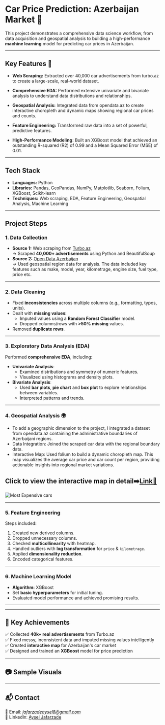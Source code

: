 # Car Price Prediction: Azerbaijan Market 🚗

This project demonstrates a comprehensive data science workflow, from data acquisition and geospatial analysis to building a high-performance **machine learning** model for predicting car prices in Azerbaijan.


---

## Key Features 🚀

- **Web Scraping:** Extracted over 40,000 car advertisements from turbo.az to create a large-scale, real-world dataset.

- **Comprehensive EDA:** Performed extensive univariate and bivariate analysis to understand data distributions and relationships.

- **Geospatial Analysis:** Integrated data from opendata.az to create interactive choropleth and dynamic maps showing regional car prices and counts.

- **Feature Engineering:** Transformed raw data into a set of powerful, predictive features.

- **High-Performance Modeling:** Built an XGBoost model that achieved an outstanding R-squared (R2) of 0.99 and a Mean Squared Error (MSE) of 0.01.
---

##  Tech Stack 
- **Languages:** Python
- **Libraries:** Pandas, GeoPandas, NumPy, Matplotlib, Seaborn, Folium, XGBoost, Scikit-learn
- **Techniques:** Web scraping, EDA, Feature Engineering, Geospatial Analysis, Machine Learning

---
## Project Steps 

### 1. Data Collection
- **Source 1:** Web scraping from [Turbo.az](https://turbo.az/)  
  → Scraped **40,000+ advertisements** using Python and BeautifulSoup
- **Source 2:** [Open Data Azerbaijan](https://opendata.az/)  
  → Used geospatial region data for analysis.
The data included key features such as make, model, year, kilometrage, engine size, fuel type, price etc. 
---

### 2. Data Cleaning
- Fixed **inconsistencies** across multiple columns (e.g., formatting, typos, units).
- Dealt with **missing values**:
  - Imputed values using a **Random Forest Classifier** model.
  - Dropped columns/rows with **>50% missing** values.
- Removed **duplicate rows**.

---

### 3. Exploratory Data Analysis (EDA)
Performed **comprehensive EDA**, including:
- **Univariate Analysis**:
  - Examined distributions and symmetry of numeric features.
  - Visualized using histograms and density plots.
- **Bivariate Analysis**:
  - Used **bar plots**, **pie chart** and **box plot** to explore relationships between variables.
  - Interpreted patterns and trends.

---

### 4. Geospatial Analysis 🌍

- To add a geographic dimension to the project, I integrated a dataset from opendata.az containing the administrative boundaries of Azerbaijani regions.
- Data Integration: Joined the scraped car data with the regional boundary data.
- Interactive Map: Used folium to build a dynamic choropleth map. This map visualizes the average car price and car count per region, providing actionable insights into regional market variations.


Click to view the interactive map in detail➡️[Link🔗](https://jafarzadeaysel.github.io/Turbo_az_Scraping/car_price_dynamic_map.html)
---
![](https://github.com/JafarzadeAysel/Turbo_az_Scraping/blob/main/photo_and_gifs/interactive_map.gif "Most Expensive cars")



---

### 5. Feature Engineering
Steps included:
1. Created new derived columns.
2. Dropped unnecessary columns.
3. Checked **multicollinearity** with heatmap.
4. Handled outliers with **log transformation** for `price` & `kilometrage`.
5. Applied **dimensionality reduction**.
6. Encoded categorical features.

---

### 6. Machine Learning Model
- **Algorithm:** XGBoost
- Set **basic hyperparameters** for initial tuning.
- Evaluated model performance and achieved promising results.

---

---

## 📌 Key Achievements
✅ Collected **40k+ real advertisements** from Turbo.az  
✅ Fixed messy, inconsistent data and imputed missing values intelligently  
✅ Created **interactive map** for Azerbaijan's car market  
✅ Designed and trained an **XGBoost** model for price prediction  

---

## 📷 Sample Visuals

---

## 📬 Contact
📧 Email: *jafarzadeaysel8@gmail.com*  
💼 LinkedIn: [Aysel Jafarzade](https://www.linkedin.com/in/jafarzadeaysel)
